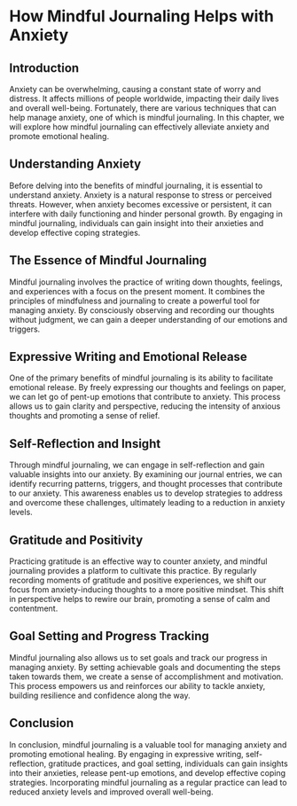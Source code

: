 How Mindful Journaling Helps with Anxiety
==================================================

Introduction
------------

Anxiety can be overwhelming, causing a constant state of worry and distress. It affects millions of people worldwide, impacting their daily lives and overall well-being. Fortunately, there are various techniques that can help manage anxiety, one of which is mindful journaling. In this chapter, we will explore how mindful journaling can effectively alleviate anxiety and promote emotional healing.

Understanding Anxiety
---------------------

Before delving into the benefits of mindful journaling, it is essential to understand anxiety. Anxiety is a natural response to stress or perceived threats. However, when anxiety becomes excessive or persistent, it can interfere with daily functioning and hinder personal growth. By engaging in mindful journaling, individuals can gain insight into their anxieties and develop effective coping strategies.

The Essence of Mindful Journaling
---------------------------------

Mindful journaling involves the practice of writing down thoughts, feelings, and experiences with a focus on the present moment. It combines the principles of mindfulness and journaling to create a powerful tool for managing anxiety. By consciously observing and recording our thoughts without judgment, we can gain a deeper understanding of our emotions and triggers.

Expressive Writing and Emotional Release
----------------------------------------

One of the primary benefits of mindful journaling is its ability to facilitate emotional release. By freely expressing our thoughts and feelings on paper, we can let go of pent-up emotions that contribute to anxiety. This process allows us to gain clarity and perspective, reducing the intensity of anxious thoughts and promoting a sense of relief.

Self-Reflection and Insight
---------------------------

Through mindful journaling, we can engage in self-reflection and gain valuable insights into our anxiety. By examining our journal entries, we can identify recurring patterns, triggers, and thought processes that contribute to our anxiety. This awareness enables us to develop strategies to address and overcome these challenges, ultimately leading to a reduction in anxiety levels.

Gratitude and Positivity
------------------------

Practicing gratitude is an effective way to counter anxiety, and mindful journaling provides a platform to cultivate this practice. By regularly recording moments of gratitude and positive experiences, we shift our focus from anxiety-inducing thoughts to a more positive mindset. This shift in perspective helps to rewire our brain, promoting a sense of calm and contentment.

Goal Setting and Progress Tracking
----------------------------------

Mindful journaling also allows us to set goals and track our progress in managing anxiety. By setting achievable goals and documenting the steps taken towards them, we create a sense of accomplishment and motivation. This process empowers us and reinforces our ability to tackle anxiety, building resilience and confidence along the way.

Conclusion
----------

In conclusion, mindful journaling is a valuable tool for managing anxiety and promoting emotional healing. By engaging in expressive writing, self-reflection, gratitude practices, and goal setting, individuals can gain insights into their anxieties, release pent-up emotions, and develop effective coping strategies. Incorporating mindful journaling as a regular practice can lead to reduced anxiety levels and improved overall well-being.
